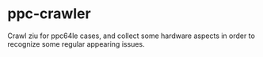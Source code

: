 # ppc-crawler

Crawl ziu for ppc64le cases, and collect some hardware aspects in order to recognize some regular appearing issues.